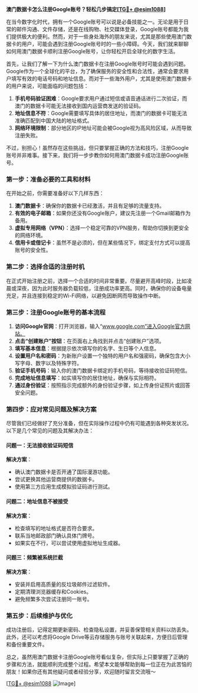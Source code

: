 **澳门数据卡怎么注册Google账号？轻松几步搞定[[TG💪+ @esim1088](https://t.me/s/esim1088)]**

在当今数字化时代，拥有一个Google账号可以说是必备技能之一。无论是用于日常的邮件沟通、文件存储，还是在线购物、社交媒体登录，Google账号都能为我们提供极大的便利。然而，对于一些身处海外的朋友来说，尤其是那些使用澳门数据卡的用户，可能会遇到注册Google账号时的一些小障碍。今天，我们就来聊聊如何用澳门数据卡顺利注册Google账号，让你轻松开启全球化的数字生活。

首先，让我们了解一下为什么澳门数据卡在注册Google账号时可能会遇到问题。Google作为一个全球化的平台，为了确保服务的安全性和合法性，通常会要求用户填写有效的电话号码和地址信息。而对于一些海外用户，尤其是使用澳门数据卡的用户来说，可能面临的问题包括：

1. **手机号码验证困难**：Google要求用户通过短信或语音通话进行二次验证，而澳门的数据卡可能无法接收到国内运营商发送的验证码。
2. **地址信息不符**：Google需要填写具体的居住地址，而澳门的数据卡可能无法准确匹配到中国大陆的地址格式。
3. **网络环境限制**：部分地区的IP地址可能会被Google视为高风险区域，从而导致注册失败。

不过，别担心！虽然存在这些挑战，但只要掌握正确的方法和技巧，注册Google账号并非难事。接下来，我们将一步步教你如何用澳门数据卡成功注册Google账号。

### 第一步：准备必要的工具和材料

在开始之前，你需要准备好以下几样东西：

1. **澳门数据卡**：确保你的数据卡已经激活，并且有足够的流量支持。
2. **有效的电子邮箱**：如果你还没有Google账户，建议先注册一个Gmail邮箱作为备用。
3. **虚拟专用网络（VPN）**：选择一个稳定可靠的VPN服务，帮助你切换到更安全的网络环境。
4. **信用卡或借记卡**：虽然不是必须的，但在某些情况下，绑定支付方式可以提高账号的安全性。

### 第二步：选择合适的注册时机

在正式开始注册之前，选择一个合适的时间非常重要。尽量避开高峰时段，比如凌晨或深夜，因为此时服务器负载较低，注册成功率更高。同时，确保你的设备电量充足，并且连接到稳定的Wi-Fi网络，以避免因断网而导致操作中断。

### 第三步：注册Google账号的基本流程

1. **访问Google官网**：打开浏览器，输入“www.google.com”进入Google官方网站。
2. **点击“创建账户”按钮**：在页面右上角找到并点击“创建账户”选项。
3. **填写基本信息**：根据提示依次填写你的名字、生日等个人信息。
4. **设置用户名和密码**：为新账户设置一个独特的用户名和强密码，确保包含大小写字母、数字以及特殊字符。
5. **验证手机号码**：输入你的澳门数据卡绑定的手机号码，等待接收验证码短信。
6. **完成地址信息填写**：如实填写你的居住地址，确保与实际相符。
7. **通过身份验证**：按照指示完成额外的身份验证步骤，如上传身份证照片或回答安全问题。

### 第四步：应对常见问题及解决方案

尽管我们已经做好了充分准备，但在实际操作过程中仍有可能遇到各种突发状况。以下是几个常见的问题及其解决办法：

#### 问题一：无法接收验证码短信

**解决方案**：
- 确认澳门数据卡是否开通了国际漫游功能。
- 尝试更换其他运营商提供的数据卡。
- 使用第三方应用生成模拟验证码进行测试。

#### 问题二：地址信息不被接受

**解决方案**：
- 检查填写的地址格式是否符合要求。
- 联系当地邮政部门确认具体门牌号。
- 如果实在不行，可以尝试使用虚拟地址生成器。

#### 问题三：频繁被系统拦截

**解决方案**：
- 安装并启用高质量的反垃圾邮件过滤软件。
- 定期清理浏览器缓存和Cookies。
- 避免频繁多次尝试注册同一账号。

### 第五步：后续维护与优化

成功注册后，记得定期更新密码、检查隐私设置，并妥善保管相关资料以防丢失。此外，还可以考虑将Google Drive等云存储服务与账号关联起来，方便日后管理和备份重要文件。

总之，虽然用澳门数据卡注册Google账号看似复杂，但实际上只要掌握了正确的步骤和方法，就能顺利完成整个过程。希望本文能够帮助到每一位正在为此苦恼的朋友！如果你还有其他疑问或者经验分享，欢迎随时留言交流哦～

[[TG💪+ @esim1088](https://t.me/s/esim1088) ![Image](https://i.postimg.cc/4NQfJmqS/Snipaste-2025-05-13-00-14-12.png)]